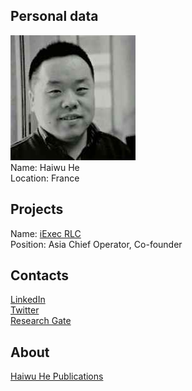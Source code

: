 ## Personal data
![ photo](photo/haiwu_he.jpg)    
Name: Haiwu He    
Location: France
## Projects 
Name: [iExec RLC](../projects/rlc.md)  
Position: Asia Chief Operator, Co-founder
## Contacts
[LinkedIn](https://www.linkedin.com/in/hehaiwu/?locale=en_US)  
[Twitter](https://twitter.com/hehaiwu)  
[Research Gate](https://www.researchgate.net/profile/Haiwu_He)
## About
[Haiwu He Publications](http://dblp.uni-trier.de/pers/hd/h/He:Haiwu)
